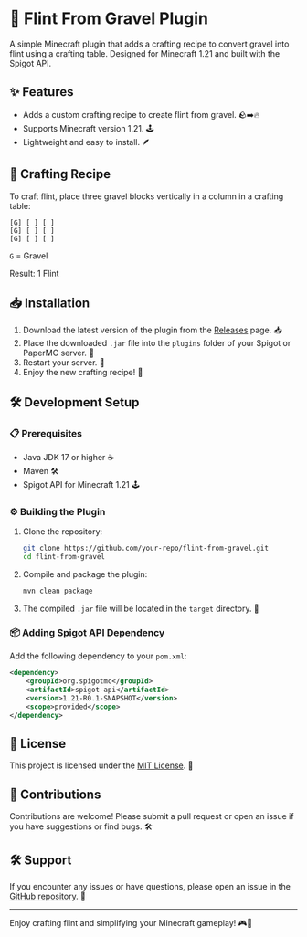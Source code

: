 # 🔨 Flint From Gravel Plugin

A simple Minecraft plugin that adds a crafting recipe to convert gravel into flint using a crafting table. Designed for Minecraft 1.21 and built with the Spigot API.

## ✨ Features

- Adds a custom crafting recipe to create flint from gravel. 🪨➡️🔥
- Supports Minecraft version 1.21. 🕹️
- Lightweight and easy to install. 🪶

## 🍳 Crafting Recipe

To craft flint, place three gravel blocks vertically in a column in a crafting table:
```
[G] [ ] [ ]
[G] [ ] [ ]
[G] [ ] [ ]
```
`G` = Gravel

Result: 1 Flint

## 📥 Installation

1. Download the latest version of the plugin from the [Releases](https://github.com/Vabolos/Gravel-to-Flint/releases) page. 📥
2. Place the downloaded `.jar` file into the `plugins` folder of your Spigot or PaperMC server. 📂
3. Restart your server. 🔄
4. Enjoy the new crafting recipe! 🎉

## 🛠️ Development Setup

### 📋 Prerequisites

- Java JDK 17 or higher ☕
- Maven 🛠️
- Spigot API for Minecraft 1.21 🕹️

### ⚙️ Building the Plugin

1. Clone the repository:
   ```bash
   git clone https://github.com/your-repo/flint-from-gravel.git
   cd flint-from-gravel
   ```
2. Compile and package the plugin:
   ```bash
   mvn clean package
   ```
3. The compiled `.jar` file will be located in the `target` directory. 📂

### 📦 Adding Spigot API Dependency

Add the following dependency to your `pom.xml`:
```xml
<dependency>
    <groupId>org.spigotmc</groupId>
    <artifactId>spigot-api</artifactId>
    <version>1.21-R0.1-SNAPSHOT</version>
    <scope>provided</scope>
</dependency>
```

## 📜 License

This project is licensed under the [MIT License](LICENSE). 📄

## 🤝 Contributions

Contributions are welcome! Please submit a pull request or open an issue if you have suggestions or find bugs. 🛠️

## 🛠️ Support

If you encounter any issues or have questions, please open an issue in the [GitHub repository](https://github.com/Vabolos/flint-from-gravel/issues). 📝

---

Enjoy crafting flint and simplifying your Minecraft gameplay! 🎮🎉
